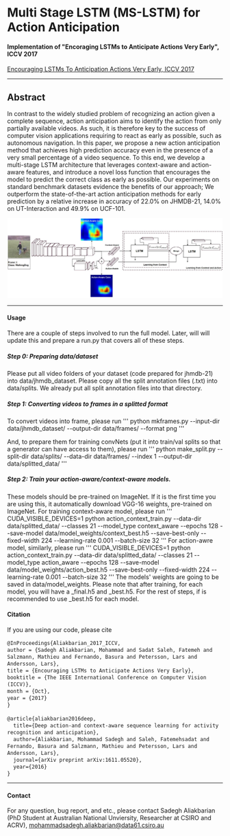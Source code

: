 # Multi Stage LSTM (MS-LSTM) for Action Anticipation

#### Implementation of "Encoraging LSTMs to Anticipate Actions Very Early", ICCV 2017 <br/>
[Encouraging LSTMs To Anticipation Actions Very Early, ICCV 2017](http://openaccess.thecvf.com/content_ICCV_2017/papers/Aliakbarian_Encouraging_LSTMs_to_ICCV_2017_paper.pdf)

---
## Abstract
In contrast to the widely studied problem of recognizing an action given a complete sequence, action anticipation aims to identify the action from only partially available videos. As such, it is therefore key to the success of computer vision applications requiring to react as early as possible, such as autonomous navigation. In this paper, we propose a new action anticipation method that achieves high prediction accuracy even in the presence of a very small percentage of a video sequence. To this end, we develop a multi-stage LSTM architecture that leverages context-aware and action-aware features, and introduce a novel loss function that encourages the model to predict the correct class as early as possible. Our experiments on standard benchmark datasets evidence the benefits of our approach; We outperform the state-of-the-art action anticipation methods
for early prediction by a relative increase in accuracy of 22.0% on JHMDB-21, 14.0% on UT-Interaction and 49.9% on UCF-101.

![Overview of MS-LSTM](MS_LSTM_Overview.png)

---

#### Usage
There are a couple of steps involved to run the full model. Later, will will update this and prepare a run.py that covers all of these steps.

##### Step 0: Preparing data/dataset
Please put all video folders of your dataset (code prepared for jhmdb-21) into data/jhmdb_dataset. Please copy all the split annotation files (.txt) into data/splits. We already put all split annotation files into that directory.

##### Step 1: Converting videos to frames in a splitted format
To convert videos into frame, please run
'''
python mkframes.py --input-dir data/jhmdb_dataset/ --output-dir data/frames/ --format png
'''

And, to prepare them for training convNets (put it into train/val splits so that a generator can have access to them), please run
'''
python make_split.py --split-dir data/splits/ --data-dir data/frames/ --index 1 --output-dir data/splitted_data/
'''

##### Step 2: Train your action-aware/context-aware models.
These models should be pre-trained on ImageNet. If it is the first time you are using this, it automatically download VGG-16 weights, pre-trained on ImageNet. For training context-aware model, please run
'''
CUDA_VISIBLE_DEVICES=1 python action_context_train.py --data-dir data/splitted_data/ --classes 21 --model_type context_aware --epochs 128 --save-model data/model_weights/context_best.h5 --save-best-only --fixed-width 224 --learning-rate 0.001 --batch-size 32
'''
For action-awre model, similarly, please run
'''
CUDA_VISIBLE_DEVICES=1 python action_context_train.py --data-dir data/splitted_data/ --classes 21 --model_type action_aware --epochs 128 --save-model data/model_weights/action_best.h5 --save-best-only --fixed-width 224 --learning-rate 0.001 --batch-size 32
'''
The models' weights are going to be saved in data/model_weights. Please note that after training, for each model, you will have a <model>_final.h5 and <model>_best.h5. For the rest of steps, if is recommended to use <model>_best.h5 for each model.


#### Citation
If you are using our code, please cite
```
@InProceedings{Aliakbarian_2017_ICCV,
author = {Sadegh Aliakbarian, Mohammad and Sadat Saleh, Fatemeh and Salzmann, Mathieu and Fernando, Basura and Petersson, Lars and Andersson, Lars},
title = {Encouraging LSTMs to Anticipate Actions Very Early},
booktitle = {The IEEE International Conference on Computer Vision (ICCV)},
month = {Oct},
year = {2017}
} 

@article{aliakbarian2016deep,
  title={Deep action-and context-aware sequence learning for activity recognition and anticipation},
  author={Aliakbarian, Mohammad Sadegh and Saleh, Fatemehsadat and Fernando, Basura and Salzmann, Mathieu and Petersson, Lars and Andersson, Lars},
  journal={arXiv preprint arXiv:1611.05520},
  year={2016}
}
```


---
#### Contact
For any question, bug report, and etc., please contact Sadegh Aliakbarian (PhD Student at Australian National Unviersity, Researcher at CSIRO and ACRV), mohammadsadegh.aliakbarian@data61.csiro.au 
